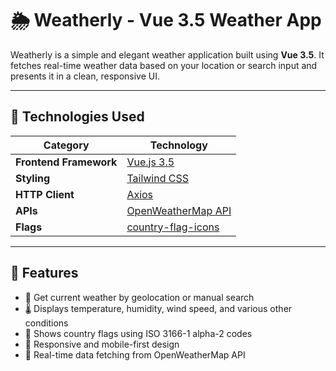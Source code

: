# 🌦️ Weatherly - Vue 3.5 Weather App

Weatherly is a simple and elegant weather application built using **Vue 3.5**. It fetches real-time weather data based on your location or search input and presents it in a clean, responsive UI.

---

## 🧰 Technologies Used

| Category               | Technology                                                             |
| ---------------------- | ---------------------------------------------------------------------- |
| **Frontend Framework** | [Vue.js 3.5](https://vuejs.org/)                                       |
| **Styling**            | [Tailwind CSS](https://tailwindcss.com/)                               |
| **HTTP Client**        | [Axios](https://axios-http.com/)                                       |
| **APIs**               | [OpenWeatherMap API](https://openweathermap.org/)                      |
| **Flags**              | [country-flag-icons](https://www.npmjs.com/package/country-flag-icons) |

---

## 🚀 Features

- 📍 Get current weather by geolocation or manual search
- 🌡️ Displays temperature, humidity, wind speed, and various other conditions
- 🎌 Shows country flags using ISO 3166-1 alpha-2 codes
- 🎨 Responsive and mobile-first design
- 🔄 Real-time data fetching from OpenWeatherMap API